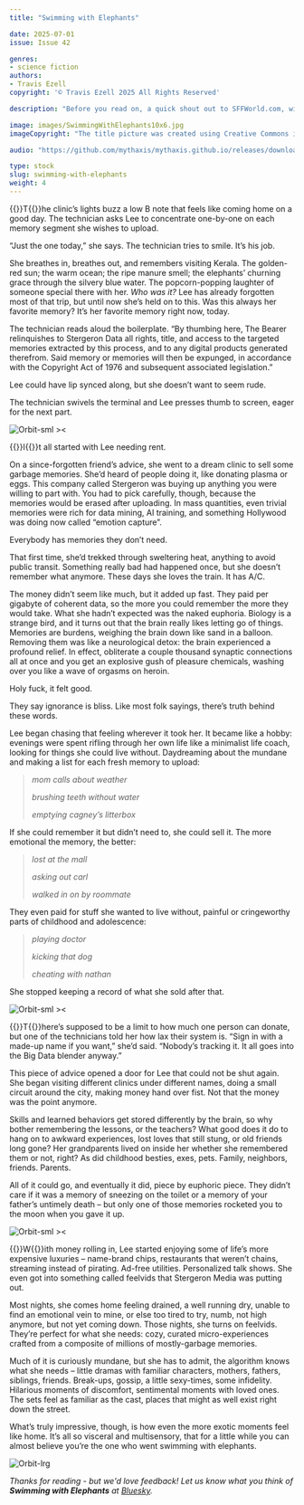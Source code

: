 ```yaml
---
title: "Swimming with Elephants"

date: 2025-07-01
issue: Issue 42

genres:
- science fiction
authors:
- Travis Ezell
copyright: '© Travis Ezell 2025 All Rights Reserved'

description: "Before you read on, a quick shout out to SFFWorld.com, within whose supportive community forum your editor cut his teeth as a short fiction writer, sharing work and gaining feedback. I didn't mention it in our last issue, but I encountered Helen French's flash fiction Safe in the Dark right there, and enjoyed it so much I asked to take it for Mythaxis more or less on the spot – and so too this great piece of possibly prescient sci-fi by Travis Ezell, who really brings it all bittersweet home in the closing words."

image: images/SwimmingWithElephants10x6.jpg
imageCopyright: "The title picture was created using Creative Commons images by [Kritsada Seekham](https://www.pexels.com/photo/elephant-swimming-in-blue-water-7836299/), [Brett Sayles](https://www.pexels.com/photo/collection-of-colorful-photo-collage-on-wall-at-home-3816395/) and [Inga Seliverstova](https://www.pexels.com/photo/collage-with-different-pictures-4066761/) - many thanks!"

audio: "https://github.com/mythaxis/mythaxis.github.io/releases/download/i42/4.Swimming.with.Elephants.mp3"

type: stock
slug: swimming-with-elephants
weight: 4
---
```


{{<glyph>}}T{{</glyph>}}he clinic’s lights buzz a low B note that feels like coming home on a good day. The technician asks Lee to concentrate one-by-one on each memory segment she wishes to upload.

“Just the one today,” she says. The technician tries to smile. It’s his job.

She breathes in, breathes out, and remembers visiting Kerala. The golden-red sun; the warm ocean; the ripe manure smell; the elephants’ churning grace through the silvery blue water. The popcorn-popping laughter of someone special there with her. *Who was it?* Lee has already forgotten most of that trip, but until now she’s held on to this. Was this always her favorite memory? It’s her favorite memory right now, today.

The technician reads aloud the boilerplate. “By thumbing here, The Bearer relinquishes to Stergeron Data all rights, title, and access to the targeted memories extracted by this process, and to any digital products generated therefrom. Said memory or memories will then be expunged, in accordance with the Copyright Act of 1976 and subsequent associated legislation.”

Lee could have lip synced along, but she doesn’t want to seem rude.

The technician swivels the terminal and Lee presses thumb to screen, eager for the next part.

![Orbit-sml ><](images/Orbit.svg)

{{<glyph>}}I{{</glyph>}}t all started with Lee needing rent.

On a since-forgotten friend’s advice, she went to a dream clinic to sell some garbage memories. She’d heard of people doing it, like donating plasma or eggs. This company called Stergeron was buying up anything you were willing to part with. You had to pick carefully, though, because the memories would be erased after uploading. In mass quantities, even trivial memories were rich for data mining, AI training, and something Hollywood was doing now called “emotion capture”.

Everybody has memories they don’t need.

That first time, she’d trekked through sweltering heat, anything to avoid public transit. Something really bad had happened once, but she doesn’t remember what anymore. These days she loves the train. It has A/C.

The money didn’t seem like much, but it added up fast. They paid per gigabyte of coherent data, so the more you could remember the more they would take. What she hadn’t expected was the naked euphoria. Biology is a strange bird, and it turns out that the brain really likes letting go of things. Memories are burdens, weighing the brain down like sand in a balloon. Removing them was like a neurological detox: the brain experienced a profound relief. In effect, obliterate a couple thousand synaptic connections all at once and you get an explosive gush of pleasure chemicals, washing over you like a wave of orgasms on heroin.

Holy fuck, it felt good.

They say ignorance is bliss. Like most folk sayings, there’s truth behind these words.

Lee began chasing that feeling wherever it took her. It became like a hobby: evenings were spent rifling through her own life like a minimalist life coach, looking for things she could live without. Daydreaming about the mundane and making a list for each fresh memory to upload:

> *mom calls about weather*
>
> *brushing teeth without water*
>
> *emptying cagney’s litterbox*

If she could remember it but didn’t need to, she could sell it. The more emotional the memory, the better:

> *lost at the mall*
>
> *asking out carl*
>
> *walked in on by roommate*

They even paid for stuff she wanted to live without, painful or cringeworthy parts of childhood and adolescence:

> *playing doctor*
>
> *kicking that dog*
>
> *cheating with nathan*

She stopped keeping a record of what she sold after that.

![Orbit-sml ><](images/Orbit.svg)

{{<glyph>}}T{{</glyph>}}here’s supposed to be a limit to how much one person can donate, but one of the technicians told her how lax their system is. “Sign in with a made-up name if you want,” she’d said. “Nobody’s tracking it. It all goes into the Big Data blender anyway.”

This piece of advice opened a door for Lee that could not be shut again. She began visiting different clinics under different names, doing a small circuit around the city, making money hand over fist. Not that the money was the point anymore.

Skills and learned behaviors get stored differently by the brain, so why bother remembering the lessons, or the teachers? What good does it do to hang on to awkward experiences, lost loves that still stung, or old friends long gone? Her grandparents lived on inside her whether she remembered them or not, right? As did childhood besties, exes, pets. Family, neighbors, friends. Parents.

All of it could go, and eventually it did, piece by euphoric piece. They didn’t care if it was a memory of sneezing on the toilet or a memory of your father’s untimely death – but only one of those memories rocketed you to the moon when you gave it up.

![Orbit-sml ><](images/Orbit.svg)

{{<glyph>}}W{{</glyph>}}ith money rolling in, Lee started enjoying some of life’s more expensive luxuries – name-brand chips, restaurants that weren’t chains, streaming instead of pirating. Ad-free utilities. Personalized talk shows. She even got into something called feelvids that Stergeron Media was putting out.

Most nights, she comes home feeling drained, a well running dry, unable to find an emotional vein to mine, or else too tired to try, numb, not high anymore, but not yet coming down. Those nights, she turns on feelvids. They’re perfect for what she needs: cozy, curated micro-experiences crafted from a composite of millions of mostly-garbage memories.

Much of it is curiously mundane, but she has to admit, the algorithm knows what she needs – little dramas with familiar characters, mothers, fathers, siblings, friends. Break-ups, gossip, a little sexy-times, some infidelity. Hilarious moments of discomfort, sentimental moments with loved ones. The sets feel as familiar as the cast, places that might as well exist right down the street.

What’s truly impressive, though, is how even the more exotic moments feel like home. It’s all so visceral and multisensory, that for a little while you can almost believe you’re the one who went swimming with elephants.

![Orbit-lrg](images/Orbit.svg)

*Thanks for reading - but we'd love feedback! Let us know what you think of **Swimming with Elephants** at [Bluesky](https://bsky.app/profile/mythaxis.bsky.social).*

